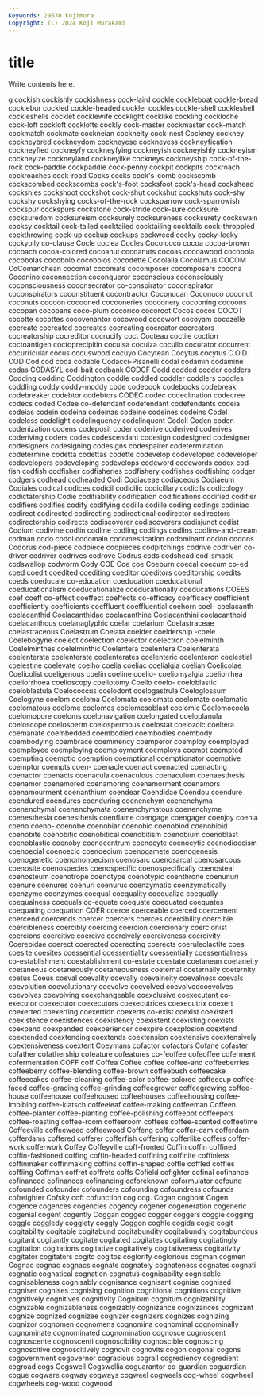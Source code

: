 ```yaml
---
Keywords: 29630 kojimura
Copyright: (C) 2024 Koji Murakami
---
```


# title

Write contents here.



g cockish cockishly cockishness cock-laird
cockle cockleboat cockle-bread cocklebur cockled cockle-headed cockler cockles cockle-shell cockleshell
cockleshells cocklet cocklewife cocklight cocklike cockling cockloche cock-loft cockloft cocklofts
cockly cock-master cockmaster cock-match cockmatch cockmate cockneian cockneity cock-nest Cockney
cockney cockneybred cockneydom cockneyese cockneyess cockneyfication cockneyfied cockneyfy cockneyfying cockneyish
cockneyishly cockneyism cockneyize cockneyland cockneylike cockneys cockneyship cock-of-the-rock cock-paddle cockpaddle
cock-penny cockpit cockpits cockroach cockroaches cock-road Cocks cocks cock's-comb cockscomb
cockscombed cockscombs cock's-foot cocksfoot cock's-head cockshead cockshies cockshoot cockshot cock-shut
cockshut cockshuts cock-shy cockshy cockshying cocks-of-the-rock cocksparrow cock-sparrowish cockspur cockspurs
cockstone cock-stride cock-sure cocksure cocksuredom cocksureism cocksurely cocksureness cocksurety cockswain
cocksy cocktail cock-tailed cocktailed cocktailing cocktails cock-throppled cockthrowing cock-up cockup
cockups cockweed cocky cocky-leeky cockyolly co-clause Cocle coclea Cocles Coco
coco cocoa cocoa-brown cocoach cocoa-colored cocoanut cocoanuts cocoas cocoawood cocobola
cocobolas cocobolo cocobolos cocodette Cocolalla Cocolamus COCOM CoComanchean cocomat cocomats
cocomposer cocomposers cocona Coconino coconnection coconqueror coconscious coconsciously coconsciousness coconsecrator
co-conspirator coconspirator coconspirators coconstituent cocontractor Coconucan Coconuco coconut coconuts cocoon
cocooned cocooneries cocoonery cocooning cocoons cocopan cocopans coco-plum cocorico cocoroot
Cocos cocos COCOT cocotte cocottes cocovenantor cocowood cocowort cocoyam cocozelle
cocreate cocreated cocreates cocreating cocreator cocreators cocreatorship cocreditor cocrucify coct
Cocteau coctile coction coctoantigen coctoprecipitin cocuisa cocuiza cocullo cocurator cocurrent
cocurricular cocus cocuswood cocuyo Cocytean Cocytus cocytus C.O.D. COD Cod
cod coda codable Codacci-Pisanelli codal codamin codamine codas CODASYL cod-bait
codbank CODCF Codd codded codder codders Codding codding Coddington coddle
coddled coddler coddlers coddles coddling coddy coddy-moddy code codebook codebooks
codebreak codebreaker codebtor codebtors CODEC codec codeclination codecree codecs coded
Codee co-defendant codefendant codefendants codeia codeias codein codeina codeinas codeine
codeines codeins Codel codeless codelight codelinquency codelinquent Codell Coden coden
codenization codens codeposit coder coderive coderived coderives coderiving coders codes
codescendant codesign codesigned codesigner codesigners codesigning codesigns codespairer codetermination codetermine
codetta codettas codette codevelop codeveloped codeveloper codevelopers codeveloping codevelops codeword
codewords codex cod-fish codfish codfisher codfisheries codfishery codfishes codfishing codger
codgers codhead codheaded Codi Codiaceae codiaceous Codiaeum Codiales codical codices
codicil codicilic codicillary codicils codicology codictatorship Codie codifiability codification codifications
codified codifier codifiers codifies codify codifying codilla codille coding codings
codiniac codirect codirected codirecting codirectional codirector codirectors codirectorship codirects codiscoverer
codiscoverers codisjunct codist Codium codivine codlin codline codling codlings codlins
codlins-and-cream codman codo codol codomain codomestication codominant codon codons Codorus
cod-piece codpiece codpieces codpitchings codrive codriven co-driver codriver codrives codrove
Codrus cods codshead cod-smack codswallop codworm Cody COE Coe coe
Coeburn coecal coecum co-ed coed coedit coedited coediting coeditor coeditors
coeditorship coedits coeds coeducate co-education coeducation coeducational coeducationalism coeducationalize coeducationally
coeducations COEES coef coeff co-effect coeffect coeffects co-efficacy coefficacy coefficient
coefficiently coefficients coeffluent coeffluential coehorn coel- coelacanth coelacanthid Coelacanthidae coelacanthine
Coelacanthini coelacanthoid coelacanthous coelanaglyphic coelar coelarium Coelastraceae coelastraceous Coelastrum Coelata
coelder coeldership -coele Coelebogyne coelect coelection coelector coelectron coelelminth Coelelminthes
coelelminthic Coelentera coelentera Coelenterata coelenterata coelenterate coelenterates coelenteric coelenteron coelestial
coelestine coelevate coelho coelia coeliac coelialgia coelian Coelicolae Coelicolist coeligenous
coelin coeline coelio- coeliomyalgia coeliorrhea coeliorrhoea coelioscopy coeliotomy Coello coelo-
coeloblastic coeloblastula Coelococcus coelodont coelogastrula Coeloglossum Coelogyne coelom coeloma Coelomata
coelomata coelomate coelomatic coelomatous coelome coelomes coelomesoblast coelomic Coelomocoela coelomopore
coeloms coelonavigation coelongated coeloplanula coeloscope coelosperm coelospermous coelostat coelozoic coeltera
coemanate coembedded coembodied coembodies coembody coembodying coembrace coeminency coemperor coemploy
coemployed coemployee coemploying coemployment coemploys coempt coempted coempting coemptio coemption
coemptional coemptionator coemptive coemptor coempts coen- coenacle coenact coenacted coenacting
coenactor coenacts coenacula coenaculous coenaculum coenaesthesis coenamor coenamored coenamoring coenamorment
coenamors coenamourment coenanthium coendear Coendidae Coendou coendure coendured coendures coenduring
coenenchym coenenchyma coenenchymal coenenchymata coenenchymatous coenenchyme coenesthesia coenesthesis coenflame coengage
coengager coenjoy coenla coeno coeno- coenobe coenobiar coenobic coenobiod coenobioid
coenobite coenobitic coenobitical coenobitism coenobium coenoblast coenoblastic coenoby coenocentrum coenocyte
coenocytic coenodioecism coenoecial coenoecic coenoecium coenogamete coenogenesis coenogenetic coenomonoecism coenosarc
coenosarcal coenosarcous coenosite coenospecies coenospecific coenospecifically coenosteal coenosteum coenotrope coenotype
coenotypic coenthrone coenunuri coenure coenures coenuri coenurus coenzymatic coenzymatically coenzyme
coenzymes coequal coequality coequalize coequally coequalness coequals co-equate coequate coequated
coequates coequating coequation COER coerce coerceable coerced coercement coercend coercends
coercer coercers coerces coercibility coercible coercibleness coercibly coercing coercion coercionary
coercionist coercions coercitive coercive coercively coerciveness coercivity Coerebidae coerect coerected
coerecting coerects coeruleolactite coes coesite coesites coessential coessentiality coessentially coessentialness
co-establishment coestablishment co-estate coestate coetanean coetaneity coetaneous coetaneously coetaneousness coeternal
coeternally coeternity coetus Coeus coeval coevality coevally coevalneity coevalness coevals
coevolution coevolutionary coevolve coevolved coevolvedcoevolves coevolves coevolving coexchangeable coexclusive coexecutant
co-executor coexecutor coexecutors coexecutrices coexecutrix coexert coexerted coexerting coexertion coexerts
co-exist coexist coexisted coexistence coexistences coexistency coexistent coexisting coexists coexpand
coexpanded coexperiencer coexpire coexplosion coextend coextended coextending coextends coextension coextensive
coextensively coextensiveness coextent Coeymans cofactor cofactors Cofane cofaster cofather cofathership
cofeature cofeatures co-feoffee cofeoffee coferment cofermentation COFF coff Coffea Coffee
coffee coffee-and coffeeberries coffeeberry coffee-blending coffee-brown coffeebush coffeecake coffeecakes coffee-cleaning
coffee-color coffee-colored coffeecup coffee-faced coffee-grading coffee-grinding coffeegrower coffeegrowing coffee-house coffeehouse
coffeehoused coffeehouses coffeehousing coffee-imbibing coffee-klatsch coffeeleaf coffee-making coffeeman Coffeen coffee-planter
coffee-planting coffee-polishing coffeepot coffeepots coffee-roasting coffee-room coffeeroom coffees coffee-scented coffeetime
Coffeeville coffeeweed coffeewood Coffeng coffer coffer-dam cofferdam cofferdams coffered cofferer
cofferfish coffering cofferlike coffers coffer-work cofferwork Coffey Coffeyville coff-fronted Coffin
coffin coffined coffin-fashioned coffing coffin-headed coffining coffinite coffinless coffinmaker coffinmaking
coffins coffin-shaped coffle coffled coffles coffling Coffman coffret coffrets coffs
Cofield cofighter cofinal cofinance cofinanced cofinances cofinancing coforeknown coformulator cofound
cofounded cofounder cofounders cofounding cofoundress cofounds cofreighter Cofsky coft cofunction
cog cog. Cogan cogboat Cogen cogence cogences cogencies cogency cogener
cogeneration cogeneric cogenial cogent cogently Coggan cogged cogger coggers coggie
cogging coggle coggledy cogglety coggly Coggon coghle cogida cogie cogit
cogitability cogitable cogitabund cogitabundity cogitabundly cogitabundous cogitant cogitantly cogitate cogitated
cogitates cogitating cogitatingly cogitation cogitations cogitative cogitatively cogitativeness cogitativity cogitator
cogitators cogito cogitos coglorify coglorious cogman cogmen Cognac cognac cognacs
cognate cognately cognateness cognates cognati cognatic cognatical cognation cognatus cognisability
cognisable cognisableness cognisably cognisance cognisant cognise cognised cogniser cognises cognising
cognition cognitional cognitions cognitive cognitively cognitives cognitivity Cognitum cognitum cognizability
cognizable cognizableness cognizably cognizance cognizances cognizant cognize cognized cognizee cognizer
cognizers cognizes cognizing cognizor cognomen cognomens cognomina cognominal cognominally cognominate
cognominated cognomination cognosce cognoscent cognoscente cognoscenti cognoscibility cognoscible cognoscing cognoscitive
cognoscitively cognovit cognovits cogon cogonal cogons cogovernment cogovernor cogracious cograil
cogrediency cogredient cogroad cogs Cogswell Cogswellia coguarantor co-guardian coguardian cogue
cogware cogway cogways cogweel cogweels cog-wheel cogwheel cogwheels cog-wood cogwood
